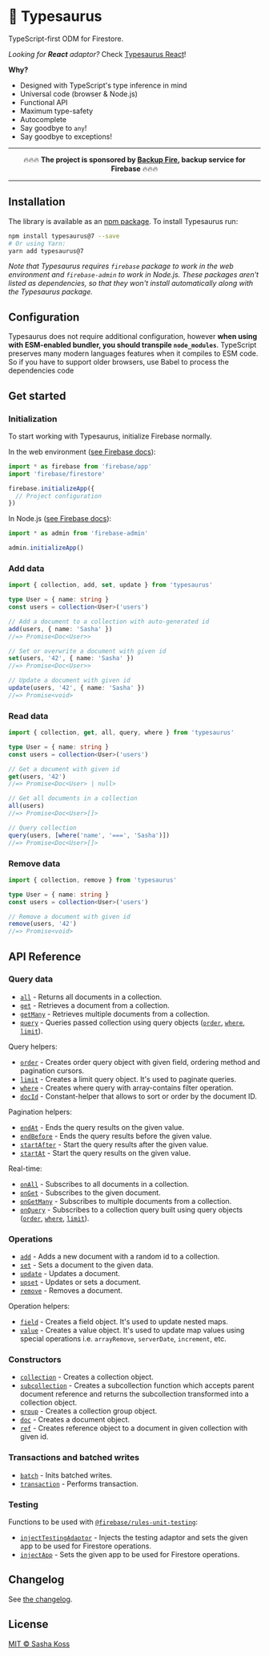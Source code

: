 # 🦕 Typesaurus

TypeScript-first ODM for Firestore.

_Looking for **React** adaptor?_ Check [Typesaurus React](https://github.com/kossnocorp/typesaurus-react)!

**Why?**

- Designed with TypeScript's type inference in mind
- Universal code (browser & Node.js)
- Functional API
- Maximum type-safety
- Autocomplete
- Say goodbye to `any`!
- Say goodbye to exceptions!

<hr>
<div align="center">
🔥🔥🔥 <strong>The project is sponsored by <a href='https://backupfire.dev/'>Backup Fire</a>, backup service for Firebase</strong> 🔥🔥🔥
</div>
<hr>

## Installation

The library is available as an [npm package](https://www.npmjs.com/package/typesaurus).
To install Typesaurus run:

```sh
npm install typesaurus@7 --save
# Or using Yarn:
yarn add typesaurus@7
```

_Note that Typesaurus requires `firebase` package to work in the web environment and `firebase-admin` to work in Node.js. These packages aren't listed as dependencies,
so that they won't install automatically along with the Typesaurus package._

## Configuration

Typesaurus does not require additional configuration, however **when using with ESM-enabled bundler, you should transpile `node_modules`**. TypeScript preserves many modern languages features when it compiles to ESM code. So if you have to support older browsers, use Babel to process the dependencies code

## Get started

### Initialization

To start working with Typesaurus, initialize Firebase normally.

In the web environment ([see Firebase docs](https://firebase.google.com/docs/web/setup#add-sdks-initialize)):

```ts
import * as firebase from 'firebase/app'
import 'firebase/firestore'

firebase.initializeApp({
  // Project configuration
})
```

In Node.js ([see Firebase docs](https://firebase.google.com/docs/admin/setup#initialize-sdk)):

```ts
import * as admin from 'firebase-admin'

admin.initializeApp()
```

### Add data

```ts
import { collection, add, set, update } from 'typesaurus'

type User = { name: string }
const users = collection<User>('users')

// Add a document to a collection with auto-generated id
add(users, { name: 'Sasha' })
//=> Promise<Doc<User>>

// Set or overwrite a document with given id
set(users, '42', { name: 'Sasha' })
//=> Promise<Doc<User>>

// Update a document with given id
update(users, '42', { name: 'Sasha' })
//=> Promise<void>
```

### Read data

```ts
import { collection, get, all, query, where } from 'typesaurus'

type User = { name: string }
const users = collection<User>('users')

// Get a document with given id
get(users, '42')
//=> Promise<Doc<User> | null>

// Get all documents in a collection
all(users)
//=> Promise<Doc<User>[]>

// Query collection
query(users, [where('name', '===', 'Sasha')])
//=> Promise<Doc<User>[]>
```

### Remove data

```ts
import { collection, remove } from 'typesaurus'

type User = { name: string }
const users = collection<User>('users')

// Remove a document with given id
remove(users, '42')
//=> Promise<void>
```

## API Reference

### Query data

- [`all`](https://typesaurus.com/modules/_all_index_.html#all) - Returns all documents in a collection.
- [`get`](https://typesaurus.com/modules/_get_index_.html#get) - Retrieves a document from a collection.
- [`getMany`](https://typesaurus.com/modules/_getmany_index_.html#getMany) - Retrieves multiple documents from a collection.
- [`query`](https://typesaurus.com/modules/_query_index_.html#query-1) - Queries passed collection using query objects ([`order`](https://typesaurus.com/modules/_order_index_.html#order), [`where`](https://typesaurus.com/modules/_where_index_.html#where), [`limit`](https://typesaurus.com/modules/_limit_index_.html#limit)).

Query helpers:

- [`order`](https://typesaurus.com/modules/_order_index_.html#order) - Creates order query object with given field, ordering method and pagination cursors.
- [`limit`](https://typesaurus.com/modules/_limit_index_.html#limit) - Creates a limit query object. It's used to paginate queries.
- [`where`](https://typesaurus.com/modules/_where_index_.html#where) - Creates where query with array-contains filter operation.
- [`docId`](https://typesaurus.com/modules/_docId_index_.html#docId) - Constant-helper that allows to sort or order by the document ID.

Pagination helpers:

- [`endAt`](https://typesaurus.com/modules/_cursor_index_.html#endat) - Ends the query results on the given value.
- [`endBefore`](https://typesaurus.com/modules/_cursor_index_.html#endbefore) - Ends the query results before the given value.
- [`startAfter`](https://typesaurus.com/modules/_cursor_index_.html#startafter) - Start the query results after the given value.
- [`startAt`](https://typesaurus.com/modules/_cursor_index_.html#startat) - Start the query results on the given value.

Real-time:

- [`onAll`](https://typesaurus.com/modules/_onall_index_.html#onall) - Subscribes to all documents in a collection.
- [`onGet`](https://typesaurus.com/modules/_onget_index_.html#onget) - Subscribes to the given document.
- [`onGetMany`](https://typesaurus.com/modules/_ongetmany_index_.html#ongetmany) - Subscribes to multiple documents from a collection.
- [`onQuery`](https://typesaurus.com/modules/_onquery_index_.html#onquery) - Subscribes to a collection query built using query objects ([`order`](https://typesaurus.com/modules/_order_index_.html#order), [`where`](https://typesaurus.com/modules/_where_index_.html#where), [`limit`](https://typesaurus.com/modules/_limit_index_.html#limit)).

### Operations

- [`add`](https://typesaurus.com/modules/_add_index_.html#add) - Adds a new document with a random id to a collection.
- [`set`](https://typesaurus.com/modules/_set_index_.html#set) - Sets a document to the given data.
- [`update`](https://typesaurus.com/modules/_update_index_.html#update) - Updates a document.
- [`upset`](https://typesaurus.com/modules/_upset_index_.html#upset) - Updates or sets a document.
- [`remove`](https://typesaurus.com/modules/_remove_index_.html#remove) - Removes a document.

Operation helpers:

- [`field`](https://typesaurus.com/modules/_field_index_.html#field-1) - Creates a field object. It's used to update nested maps.
- [`value`](https://typesaurus.com/modules/_value_index_.html#value) - Creates a value object. It's used to update map values using special operations i.e. `arrayRemove`, `serverDate`, `increment`, etc.

### Constructors

- [`collection`](https://typesaurus.com/modules/_collection_index_.html#collection-1) - Creates a collection object.
- [`subcollection`](https://typesaurus.com/modules/_subcollection_index_.html#subcollection-1) - Creates a subcollection function which accepts parent document reference and returns the subcollection transformed into a collection object.
- [`group`](https://typesaurus.com/modules/_group_index_.html#group) - Creates a collection group object.
- [`doc`](https://typesaurus.com/modules/_doc_index_.html#doc-1) - Creates a document object.
- [`ref`](https://typesaurus.com/modules/_ref_index_.html#ref-1) - Creates reference object to a document in given collection with given id.

### Transactions and batched writes

- [`batch`](https://typesaurus.com/modules/_batch_index_.html#batch) - Inits batched writes.
- [`transaction`](https://typesaurus.com/modules/_transaction_index_.html#transaction) - Performs transaction.

### Testing

Functions to be used with [`@firebase/rules-unit-testing`](https://firebase.google.com/docs/rules/unit-tests#run_local_tests):

- [`injectTestingAdaptor`](https://typesaurus.com/modules/_testing_index_.html#injecttestingadaptor) - Injects the testing adaptor and sets the given app to be used for Firestore operations.
- [`injectApp`](https://typesaurus.com/modules/_testing_index_.html#setapp) - Sets the given app to be used for Firestore operations.

## Changelog

See [the changelog](./CHANGELOG.md).

## License

[MIT © Sasha Koss](https://kossnocorp.mit-license.org/)
